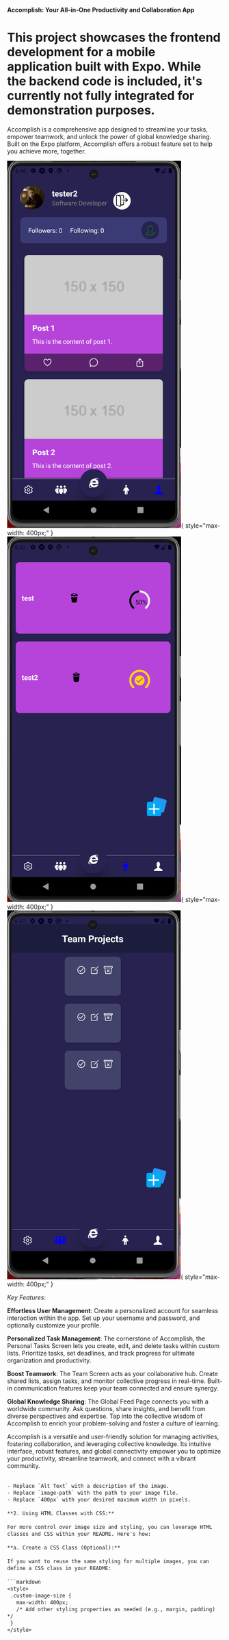 **Accomplish: Your All-in-One Productivity and Collaboration App**

# This project showcases the frontend development for a mobile application built with Expo. While the backend code is included, it's currently not fully integrated for demonstration purposes.

Accomplish is a comprehensive app designed to streamline your tasks, empower teamwork, and unlock the power of global knowledge sharing. Built on the Expo platform, Accomplish offers a robust feature set to help you achieve more, together.


![Alt Text](accomplish-app/assets/1.png){ style="max-width: 400px;" }
![Alt Text](accomplish-app/assets/2.png){ style="max-width: 400px;" }
![Alt Text](accomplish-app/assets/4.png){ style="max-width: 400px;" }




*Key Features*:

**Effortless User Management**: Create a personalized account for seamless interaction within the app. Set up your username and password, and optionally customize your profile.

**Personalized Task Management**: The cornerstone of Accomplish, the Personal Tasks Screen lets you create, edit, and delete tasks within custom lists. Prioritize tasks, set deadlines, and track progress for ultimate organization and productivity.

**Boost Teamwork**: The Team Screen acts as your collaborative hub. Create shared lists, assign tasks, and monitor collective progress in real-time. Built-in communication features keep your team connected and ensure synergy.

**Global Knowledge Sharing**: The Global Feed Page connects you with a worldwide community. Ask questions, share insights, and benefit from diverse perspectives and expertise. Tap into the collective wisdom of Accomplish to enrich your problem-solving and foster a culture of learning.


Accomplish is a versatile and user-friendly solution for managing activities, fostering collaboration, and leveraging collective knowledge. Its intuitive interface, robust features, and global connectivity empower you to optimize your productivity, streamline teamwork, and connect with a vibrant community.

 ```

- Replace `Alt Text` with a description of the image.
- Replace `image-path` with the path to your image file.
- Replace `400px` with your desired maximum width in pixels.

**2. Using HTML Classes with CSS:**

For more control over image size and styling, you can leverage HTML classes and CSS within your README. Here's how:

**a. Create a CSS Class (Optional):**

If you want to reuse the same styling for multiple images, you can define a CSS class in your README:

```markdown
<style>
  .custom-image-size {
    max-width: 400px;
    /* Add other styling properties as needed (e.g., margin, padding) */
  }
</style>
